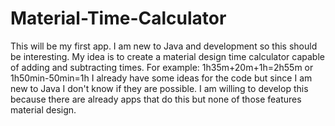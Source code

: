 # Material-Time-Calculator
This will be my first app. I am new to Java and development so this should be interesting. My idea is to create a material design time calculator capable of adding and subtracting times. For example: 1h35m+20m+1h=2h55m or 1h50min-50min=1h
I already have some ideas for the code but since I am new to Java I don't know if they are possible. 
I am willing to develop this because there are already apps that do this but none of those features material design.
